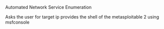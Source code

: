 Automated Network Service Enumeration

Asks the user for target ip
  provides the shell of the metasploitable 2 using msfconsole

